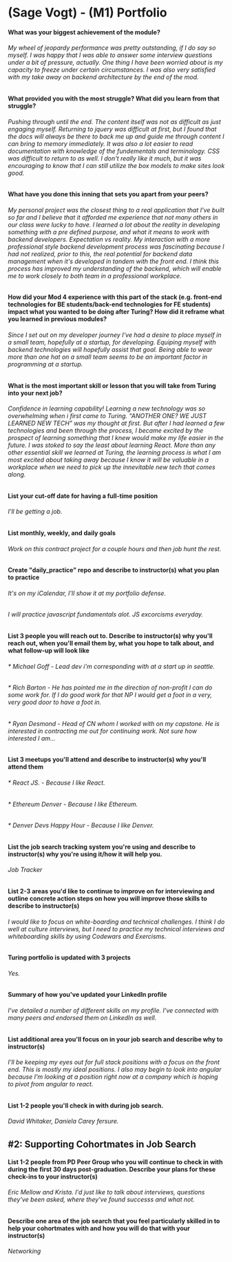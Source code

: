 # (Sage Vogt) - (M1) Portfolio
#### What was your biggest achievement of the module?

###### My wheel of jeopardy performance was pretty outstanding, if I do say so myself. I was happy that I was able to answer some interview questions under a bit of pressure, actually. One thing I have been worried about is my capacity to freeze under certain circumstances. I was also very satisfied with my take away on backend architecture by the end of the mod. 

#### What provided you with the most struggle? What did you learn from that struggle?

###### Pushing through until the end. The content itself was not as difficult as just engaging myself. Returning to jquery was difficult at first, but I found that the docs will always be there to back me up and guide me through content I can bring to memory immediately. It was also a lot easier to read documentation with knowledge of the fundementals and terminology. CSS was difficult to return to as well. I don't really like it much, but it was encouraging to know that I can still utilize the box models to make sites look good. 

#### What have you done this inning that sets you apart from your peers?

###### My personal project was the closest thing to a real application that I've built so far and I believe that it afforded me experience that not many others in our class were lucky to have. I learned a lot about the reality in developing something with a pre defined purpose, and what it means to work with backend developers. Expectation vs reality. My interaction with a more professional style backend development process was fascinating because I had not realized, prior to this, the real potential for backend data management when it's developed in tandem with the front end. I think this process has improved my understanding of the backend, which will enable me to work closely to both team in a professional workplace.   

#### How did your Mod 4 experience with this part of the stack (e.g. front-end technologies for BE students/back-end technologies for FE students) impact what you wanted to be doing after Turing? How did it reframe what you learned in previous modules?

###### Since I set out on my developer journey I've had a desire to place myself in a small team, hopefully at a startup, for developing. Equiping myself with backend technologies will hopefully assist that goal. Being able to wear more than one hat on a small team seems to be an important factor in programming at a startup. 

#### What is the most important skill or lesson that you will take from Turing into your next job?

###### Confidence in learning capability! Learning a new technology was so overwhelming when i first came to Turing. "ANOTHER ONE? WE JUST LEARNED NEW TECH" was my thought at first. But after I had learned a few technologies and been through the process, I became excited by the prospect of learning something that I knew would make my life easier in the future. I was stoked to say the least about learning React. More than any other essential skill we learned at Turing, the learning process is what I am most excited about taking away because I know it will be valuable in a workplace when we need to pick up the innevitable new tech that comes along. 

#### List your cut-off date for having a full-time position
###### I'll be getting a job. 

#### List monthly, weekly, and daily goals
###### Work on this contract project for a couple hours and then job hunt the rest. 

#### Create "daily_practice" repo and describe to instructor(s) what you plan to practice
###### It's on my iCalendar, I'll show it at my portfolio defense. 
###### I will practice javascript fundamentals alot. JS excorcisms everyday.

#### List 3 people you will reach out to. Describe to instructor(s) why you'll reach out, when you'll email them by, what you hope to talk about, and what follow-up will look like
###### * Michael Goff - Lead dev i'm corresponding with at a start up in seattle.
###### * Rich Barton - He has pointed me in the direction of non-profit I can do some work for. If I do good work for that NP I would get a foot in a very, very good door to have a foot in. 
###### * Ryan Desmond - Head of CN whom I worked with on my capstone. He is interested in contracting me out for continuing work. Not sure how interested I am...

#### List 3 meetups you'll attend and describe to instructor(s) why you'll attend them
###### * React JS. - Because I like React. 
###### * Ethereum Denver - Because I like Ethereum.
###### * Denver Devs Happy Hour - Because I like Denver. 

#### List the job search tracking system you're using and describe to instructor(s) why you're using it/how it will help you.
###### Job Tracker

#### List 2-3 areas you'd like to continue to improve on for interviewing and outline concrete action steps on how you will improve those skills to describe to instructor(s)

###### I would like to focus on white-boarding and technical challenges. I think I do well at culture interviews, but I need to practice my technical interviews and whiteboarding skills by using Codewars and Exercisms. 

#### Turing portfolio is updated with 3 projects
###### Yes.

#### Summary of how you've updated your LinkedIn profile
###### I've detailed a number of different skills on my profile. I've connected with many peers and endorsed them on LinkedIn as well. 

#### List additional area you'll focus on in your job search and describe why to instructor(s)
###### I'll be keeping my eyes out for full stack positions with a focus on the front end. This is mostly my ideal positions. I also may begin to look into angular because I'm looking at a position right now at a company which is hoping to pivot from angular to react. 

#### List 1-2 people you'll check in with during job search.
###### David Whitaker, Daniela Carey fersure.  

## #2: Supporting Cohortmates in Job Search
#### List 1-2 people from PD Peer Group who you will continue to check in with during the first 30 days post-graduation. Describe your plans for these check-ins to your instructor(s)

###### Eric Mellow and Krista. I'd just like to talk about interviews, questions they've been asked, where they've found successs and what not. 

#### Describe one area of the job search that you feel particularly skilled in to help your cohortmates with and how you will do that with your instructor(s)
###### Networking 










